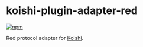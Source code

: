 # koishi-plugin-adapter-red

[![npm](https://img.shields.io/npm/v/koishi-plugin-adapter-red?style=flat-square)](https://www.npmjs.com/package/koishi-plugin-adapter-red)

Red protocol adapter for [Koishi](https://koishi.chat).